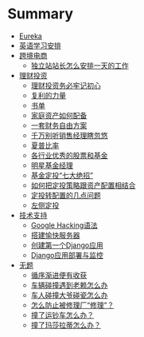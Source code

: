 # Summary

* [Eureka](README.md)
* [英语学习安排](English.md)
* [跨境电商]()
	* [独立站站长怎么安排一天的工作](ecommerce/work-arrangement.md)
* [理财投资]()
	* [理财投资务必牢记初心](invest/principle.md)
	* [复利的力量](invest/compound-interest.md)
	* [书单](invest/book.md)
	* [家庭资产如何配备](invest/family-assets.md)
	* [一套财务自由方案](invest/retire.md)
	* [千万别听销售经理瞎忽悠](invest/do-not-be-fooled.md)
	* [夏普比率](invest/sharpe-ratio.md)
	* [各行业优秀的股票和基金](invest/excellent.md)
	* [明星基金经理](invest/manager.md)
	* [基金定投“七大绝招”](invest/fund-fixing.md)
	* [如何把定投策略跟资产配置相结合](invest/strategy.md)
	* [定投转配置的几点问题](invest/transfer.md)
	* [左侧定投](invest/left-fund-fixing.md)
* [技术支持]()
	* [Google Hacking语法](tech/google_hacking.md)
	* [搭建愉快服务器](tech/vps.md)
	* [创建第一个Django应用](tech/django_create.md)
	* [Django应用部署与监控](tech/django_deploy.md)
* [无题]()
	* [循序渐进便有收获](other/insist.md)
	* [车辆碰撞遇到老赖怎么办](other/insurance-1.md)
	* [车人碰撞大爷碰瓷怎么办](other/insurance-2.md)
	* [怎么防止被修理厂“修理”？](other/insurance-3.md)
	* [撞了运钞车怎么办？](other/insurance-4.md)
	* [撞了玛莎拉蒂怎么办？](other/insurance-5.md)